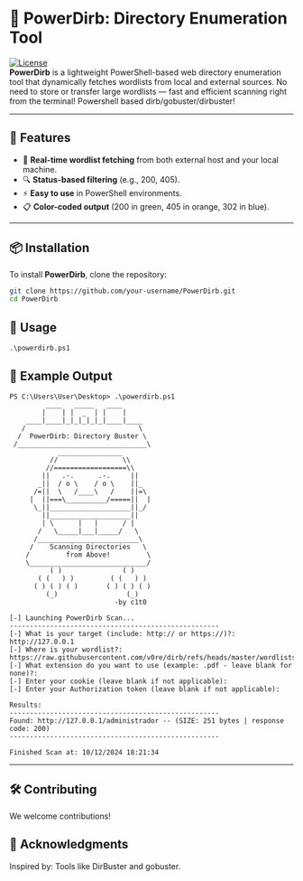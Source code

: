 # 🚀 PowerDirb: Directory Enumeration Tool

[![License](https://img.shields.io/badge/license-MIT-green.svg)](LICENSE)  
**PowerDirb** is a lightweight PowerShell-based web directory enumeration tool that dynamically fetches wordlists from local and external sources. No need to store or transfer large wordlists — fast and efficient scanning right from the terminal! Powershell based dirb/gobuster/dirbuster!

---

## 🌟 Features
- 🚀 **Real-time wordlist fetching** from both external host and your local machine.
- 🔍 **Status-based filtering** (e.g., 200, 405).
- ⚡ **Easy to use** in PowerShell environments.
- 📋 **Color-coded output** (200 in green, 405 in orange, 302 in blue).

---

## 📦 Installation
To install **PowerDirb**, clone the repository:

```bash
git clone https://github.com/your-username/PowerDirb.git
cd PowerDirb

```
## 🚀 Usage

```
.\powerdirb.ps1
```
## 🎥 Example Output

```
PS C:\Users\User\Desktop> .\powerdirb.ps1
         ____   _____   ____  
        |    | |  _  | |    |  
    ____|____|_|_|_|_|_|____|____
   /                            \
  /  PowerDirb: Directory Buster \
 /________________________________\
            ________________
          //                \\
         //==================\\
        ||   .-.      .-.     ||
       _||  / o \    / o \    ||_
      /=||  \   /____\   /    ||=\
     |  ||===\__________/=====||  |
      \_||____________________||_/
        ||____________________||
        | \      |   |      / |
       /   \_____|___|_____/   \
      /_________________________\
     /    Scanning Directories   \
    /         from Above!         \
    \_____________________________/
          ( )               ( )
       ( (   ) )         ( (   ) )
      ( ) ( ) ( )       ( ) ( ) ( )
         (_)                 (_)
                          -by c1t0 

[-] Launching PowerDirb Scan...
----------------------------------------------------
[-] What is your target (include: http:// or https://)?: http://127.0.0.1
[-] Where is your wordlist?: https://raw.githubusercontent.com/v0re/dirb/refs/heads/master/wordlists/common.txt
[-] What extension do you want to use (example: .pdf - leave blank for none)?: 
[-] Enter your cookie (leave blank if not applicable): 
[-] Enter your Authorization token (leave blank if not applicable):

Results:
----------------------------------------------------
Found: http://127.0.0.1/administrador -- (SIZE: 251 bytes | response code: 200)                                         
----------------------------------------------------                                                                    

Finished Scan at: 10/12/2024 18:21:34
```
---

## 🛠️ Contributing
We welcome contributions!

## 🙌 Acknowledgments

Inspired by: Tools like DirBuster and gobuster.


